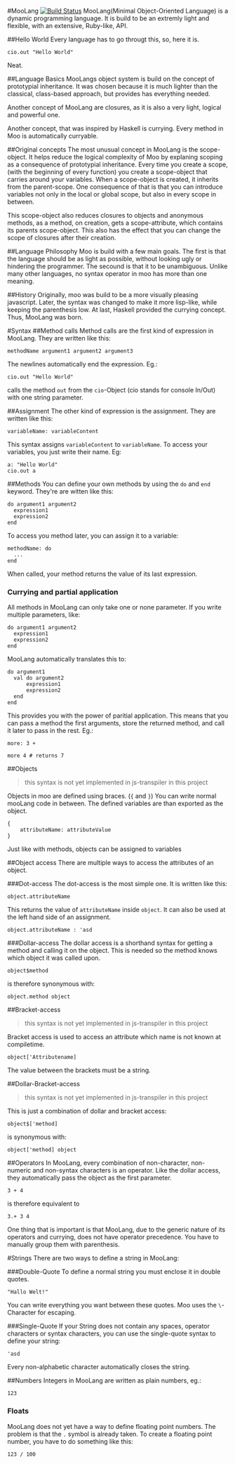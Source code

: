 #MooLang
[![Build Status](https://travis-ci.org/edave64/MooLang.png?branch=master)](https://travis-ci.org/edave64/MooLang)
MooLang(Minimal Object-Oriented Language) is a dynamic programming language. It is
build to be an extremly light and flexible, with an extensive, Ruby-like, API.

##Hello World
Every language has to go througt this, so, here it is.

    cio.out "Hello World"

Neat.

##Language Basics
MooLangs object system is build on the concept of prototypial inheritance.
It was chosen because it is much lighter than the classical, class-based approach,
but provides has everything needed.

Another concept of MooLang are closures, as it is also a very light, logical and
powerful one.

Another concept, that was inspired by Haskell is currying. Every method in Moo is
automatically curryable.

##Original concepts
The most unusual concept in MooLang is the scope-object. It helps reduce the logical
complexity of Moo by explaning scoping as a consequence of prototypial inheritance.
Every time you create a scope, (with the beginning of every function) you create a
scope-object that carries around your variables. When a scope-object is created, it
inherits from the parent-scope. One consequence of that is that you can introduce
variables not only in the local or global scope, but also in every scope in between.

This scope-object also reduces closures to objects and anonymous methods, as
a method, on creation, gets a scope-attribute, which contains its parents
scope-object. This also has the effect that you can change the scope of closures
after their creation.

##Language Philosophy
Moo is build with a few main goals. The first is that the language should be as
light as possible, without looking ugly or hindering the programmer. The secound
is that it to be unambiguous. Unlike many other languages, no syntax operator in
moo has more than one meaning.

##History
Originally, moo was build to be a more visually pleasing javascript. Later,
the syntax was changed to make it more lisp-like, while keeping the parenthesis low.
At last, Haskell provided the currying concept. Thus, MooLang was born.

#Syntax
##Method calls
Method calls are the first kind of expression in MooLang. They are written like this:

    methodName argument1 argument2 argument3

The newlines automatically end the expression. Eg.:

    cio.out "Hello World"

calls the method `out` from the `cio`-Object (cio stands for console In/Out) with
one string parameter.

##Assignment
The other kind of expression is the assignment. They are written like this:

    variableName: variableContent

This syntax assigns `variableContent` to `variableName`. To access your variables,
you just write their name. Eg:

    a: "Hello World"
    cio.out a

##Methods
You can define your own methods by using the `do` and `end` keyword. They're are
witten like this:

    do argument1 argument2
      expression1
      expression2
    end

To access you method later, you can assign it to a variable:

    methodName: do
      ...
    end

When called, your method returns the value of its last expression.

### Currying and partial application
All methods in MooLang can only take one or none parameter. If you write multiple
parameters, like:

    do argument1 argument2
      expression1
      expression2
    end

MooLang automatically translates this to:

    do argument1
      val do argument2
          expression1
          expression2
      end
    end

This provides you with the power of paritial application. This means that you
can pass a method the first arguments, store the returned method, and call it later
to pass in the rest. Eg.:

    more: 3 +

    more 4 # returns 7

##Objects
> this syntax is not yet implemented in js-transpiler in this project

Objects in moo are defined using braces. (`{` and `}`) You can write normal mooLang
code in between. The defined variables are than exported as the object.

    {
        attributeName: attributeValue
    }

Just like with methods, objects can be assigned to variables

##Object access
There are multiple ways to access the attributes of an object.

###Dot-access
The dot-access is the most simple one. It is written like this:

    object.attributeName

This returns the value of `attributeName` inside `object`. It can also be used
at the left hand side of an assignment.

    object.attributeName : 'asd

###Dollar-access
The dollar access is a shorthand syntax for getting a method and calling it on
the object. This is needed so the method knows which object it was called upon.

    object$method

is therefore synonymous with:

    object.method object

##Bracket-access
> this syntax is not yet implemented in js-transpiler in this project

Bracket access is used to access an attribute which name is not known at
compiletime.

    object['Attributename]

The value between the brackets must be a string.

##Dollar-Bracket-access
> this syntax is not yet implemented in js-transpiler in this project

This is just a combination of dollar and bracket access:

    object$['method]

is synonymous with:

    object['method] object

##Operators
In MooLang, every combination of non-character, non-numeric and non-syntax
characters is an operator. Like the dollar access, they automatically pass
the object as the first parameter.

    3 + 4

is therefore equivalent to

    3.+ 3 4

One thing that is important is that MooLang, due to the generic nature of its
operators and currying, does not have operator precedence. You have to manually group them with
parenthesis.

#Strings
There are two ways to define a string in MooLang:

###Double-Quote
To define a normal string you must enclose it in double quotes.

    "Hallo Welt!"

You can write everything you want between these quotes. Moo uses the `\`-Character
for escaping.

###Single-Quote
If your String does not contain any spaces, operator characters or syntax
characters, you can use the single-quote syntax to define your string:

    'asd

Every non-alphabetic character automatically closes the string.

##Numbers
Integers in MooLang are written as plain numbers, eg.:

    123

### Floats
MooLang does not yet have a way to define floating point numbers. The problem is
that the `.` symbol is already taken. To create a floating point number,
you have to do something like this:

    123 / 100

